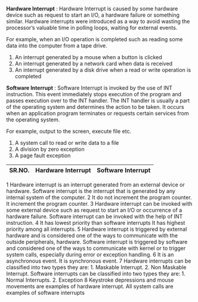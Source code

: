  **Hardware Interrupt** : Hardware Interrupt is caused by some hardware device such as request to start an I/O, a hardware failure or something similar. Hardware interrupts were introduced as a way to avoid wasting the processor’s valuable time in polling loops, waiting for external events. 

For example, when an I/O operation is completed such as reading some data into the computer from a tape drive.

1. An interrupt generated by a mouse when a button is clicked
2. An interrupt generated by a network card when data is received
3. An interrupt generated by a disk drive when a read or write operation is completed

**Software Interrupt** : Software Interrupt is invoked by the use of INT instruction. This event immediately stops execution of the program and passes execution over to the INT handler. The INT handler is usually a part of the operating system and determines the action to be taken. It occurs when an application program terminates or requests certain services from the operating system. 

For example, output to the screen, execute file etc. 

1. A system call to read or write data to a file
2. A division by zero exception
3. A page fault exception

| SR.NO.	| Hardware Interrupt	| Software Interrupt|
| --- | --- | --- |
1	Hardware interrupt is an interrupt generated from an external device or hardware.	Software interrupt is the interrupt that is generated by any internal system of the computer.
2	It do not increment the program counter.	It increment the program counter.
3	Hardware interrupt can be invoked with some external device such as request to start an I/O or occurrence of a hardware failure.	Software interrupt can be invoked with the help of INT instruction.
4	It has lowest priority than software interrupts	It has highest priority among all interrupts.
5	Hardware interrupt is triggered by external hardware and is considered one of the ways to communicate with the outside peripherals, hardware.	Software interrupt is triggered by software and considered one of the ways to communicate with kernel or to trigger system calls, especially during error or exception handling.
6	It is an asynchronous event.	It is synchronous event.
7	Hardware interrupts can be classified into two types they are: 1. Maskable Interrupt. 2. Non Maskable Interrupt.	Software interrupts can be classified into two types they are: 1. Normal Interrupts. 2. Exception
8	Keystroke depressions and mouse movements are examples of hardware interrupt.	All system calls are examples of software interrupts
